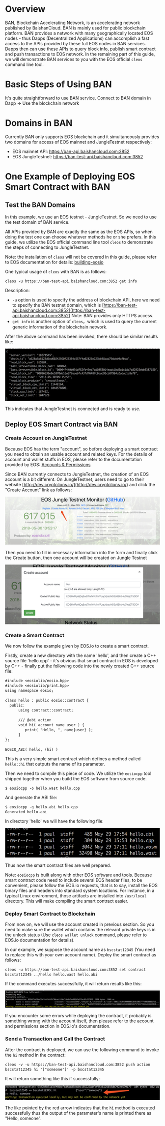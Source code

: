 # Overview

BAN, Blockchain Accelerating Network, is an accelerating network published by BaishanCloud. BAN is mainly used for public blockchain platform. BAN provides a network with many geographically located EOS nodes - thus Dapps (Decentralized Applications) can accomplish a fast access to the APIs provided by these full EOS nodes in BAN services. Dapps then can use these APIs to query block info, publish smart contract and push transactions to EOS network. In the remaining part of this guide, we will demonstrate BAN services to you with the EOS official `cleos` command line tool.

# Basic Steps of Using BAN

It's quite straightforward to use BAN service.
Connect to BAN domain in Dapp -> Use the blockchain network

# Domains in BAN

Currently BAN only supports EOS blockchain and it simultaneously provides two domains for access of EOS mainnet and JungleTestnet respectively: 

* EOS mainnet API: https://ban-api.baishancloud.com:3852
* EOS JungleTestnet: https://ban-test-api.baishancloud.com:3852

# One Example of Deploying EOS Smart Contract with BAN

## Test the BAN Domains

In this example, we use an EOS testnet - JungleTestnet. So we need to use the test domain of BAN service.

All APIs provided by BAN are exactly the same as the EOS APIs, so when doing the test one can choose whatever methods he or she prefers. In this guide, we utilize the EOS official command line tool `cleos` to demonstrate the steps of connecting to JungleTestnet.

Note: the installation of `cleos` will not be covered in this guide, please refer to EOS documentation for details: [building-eosio](https://github.com/EOSIO/eos/wiki/Local-Environment#2-building-eosio)

One typical usage of `cleos` with BAN is as follows:


```
cleos -u https://ban-test-api.baishancloud.com:3852 get info
```

Description:

* `-u` option is used to specify the address of blockchain API, here we need to specify the BAN testnet domain, which is [https://ban-test-api.baishancloud.com:3852](https://ban-test-api.baishancloud.com:3852)
Note: BAN provides only HTTPS access.
* `get info` is another option of `cleos`，which is used to query the current generic information of the blockchain network.

After the above command has been invoked, there should be similar results like:

![ban-2](../zh/ban-2.png)

This indicates that JungleTestnet is connected and is ready to use.

## Deploy EOS Smart Contract via BAN

### Create Account on JungleTestnet

Because EOS has the term "account", so before deploying a smart contract you need to obtain an usable account and related keys. For the details of account and wallet stuffs in EOS, please refer to the documentation provided by EOS: [Accounts & Permissions](https://github.com/EOSIO/eos/wiki/Accounts%20%26%20Permissions)

Since BAN currently connects to JungleTestnet, the creation of an EOS account is a bit different. On JungleTestnet, users need to go to their website [http://dev.cryptolions.io/](http://dev.cryptolions.io/) and click the "Create Account" link as follows:

![ban-3](../zh/ban-3.jpg)

Then you need to fill in necessary information into the form and finally click the Create button, then one account will be created on Jungle Testnet

![ban-4](../zh/ban-4.jpg)

### Create a Smart Contract

We now follow the example given by EOS.io to create a smart contract.

Firstly, create a new directory with the name 'hello', and then create a C++ source file 'hello.cpp' - it's obvious that smart contract in EOS is developed by C++ - finally put the following code into the newly created C++ source file:

```
#include <eosiolib/eosio.hpp>
#include <eosiolib/print.hpp>
using namespace eosio;
 
class hello : public eosio::contract {
  public:
      using contract::contract;
 
      /// @abi action
      void hi( account_name user ) {
         print( "Hello, ", name{user} );
      }
};
 
EOSIO_ABI( hello, (hi) )
```

This is a very simple smart contract which defines a method called `hello::hi` that outputs the name of its parameter.

Then we need to compile this piece of code. We utilize the `eosiocpp` tool shipped together when you build the EOS software from source code.

```
$ eosiocpp -o hello.wast hello.cpp
```

And generate the ABI file:

```
$ eosiocpp -g hello.abi hello.cpp
Generated hello.abi
```

In directory 'hello' we will have the following file:

![ban-5](../zh/ban-5.png)

Thus now the smart contract files are well prepared.

Note: `eosiocpp` is built along with other EOS software and tools. Because smart contract code need to include several EOS header files, to be convenient, please follow the EOS.io requests, that is to say, install the EOS binary files and headers into standard system locations. For instance, in a typical Linux environment, those artifacts are installed into `/usr/local` directory. This will make compiling the smart contract easier.

### Deploy Smart Contract to Blockchain

From now on, we will use the account created in previous section. So you need to make sure the wallet which contains the relevant private keys is in the unlock status (Use `cleos wallet unlock` command, please refer to EOS.io documentation for details).

In our example, we suppose the account name as `bscstat12345` (You need to replace this with your own account name). Deploy the smart contract as follows:

```
cleos -u https://ban-test-api.baishancloud.com:3852 set contract bscstat12345 ../hello hello.wast hello.abi
```

If the command executes successfully, it will return results like this:

![ban-6](../zh/ban-6.png)

If you encounter some errors while deploying the contract, it probably is something wrong with the account itself, then please refer to the account and permissions section in EOS.io's documentation.

### Send a Transaction and Call the Contract

After the contract is deployed, we can use the following command to invoke the `hi` method in the contract:

```
cleos -v -u https://ban-test-api.baishancloud.com:3852 push action bscstat12345 hi '["someone"]' -p bscstat12345
```

It will return something like this if successfully:

![ban-7](../zh/ban-7.jpg)

The like pointed by the red arrow indicates that the `hi` method is executed successfully thus the output of the parameter's name is printed there as "Hello, someone".
